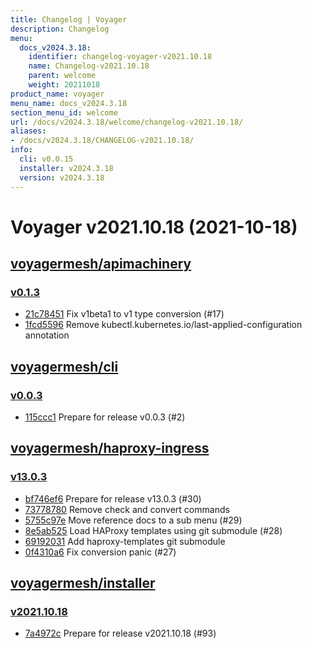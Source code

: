 ```yaml
---
title: Changelog | Voyager
description: Changelog
menu:
  docs_v2024.3.18:
    identifier: changelog-voyager-v2021.10.18
    name: Changelog-v2021.10.18
    parent: welcome
    weight: 20211018
product_name: voyager
menu_name: docs_v2024.3.18
section_menu_id: welcome
url: /docs/v2024.3.18/welcome/changelog-v2021.10.18/
aliases:
- /docs/v2024.3.18/CHANGELOG-v2021.10.18/
info:
  cli: v0.0.15
  installer: v2024.3.18
  version: v2024.3.18
---
```


# Voyager v2021.10.18 (2021-10-18)


## [voyagermesh/apimachinery](https://github.com/voyagermesh/apimachinery)

### [v0.1.3](https://github.com/voyagermesh/apimachinery/releases/tag/v0.1.3)

- [21c78451](https://github.com/voyagermesh/apimachinery/commit/21c78451) Fix v1beta1 to v1 type conversion (#17)
- [1fcd5596](https://github.com/voyagermesh/apimachinery/commit/1fcd5596) Remove kubectl.kubernetes.io/last-applied-configuration annotation



## [voyagermesh/cli](https://github.com/voyagermesh/cli)

### [v0.0.3](https://github.com/voyagermesh/cli/releases/tag/v0.0.3)

- [115ccc1](https://github.com/voyagermesh/cli/commit/115ccc1) Prepare for release v0.0.3 (#2)



## [voyagermesh/haproxy-ingress](https://github.com/voyagermesh/haproxy-ingress)

### [v13.0.3](https://github.com/voyagermesh/haproxy-ingress/releases/tag/v13.0.3)

- [bf746ef6](https://github.com/voyagermesh/haproxy-ingress/commit/bf746ef6) Prepare for release v13.0.3 (#30)
- [73778780](https://github.com/voyagermesh/haproxy-ingress/commit/73778780) Remove check and convert commands
- [5755c97e](https://github.com/voyagermesh/haproxy-ingress/commit/5755c97e) Move reference docs to a sub menu (#29)
- [8e5ab525](https://github.com/voyagermesh/haproxy-ingress/commit/8e5ab525) Load HAProxy templates using git submodule (#28)
- [69192031](https://github.com/voyagermesh/haproxy-ingress/commit/69192031) Add haproxy-templates git submodule
- [0f4310a6](https://github.com/voyagermesh/haproxy-ingress/commit/0f4310a6) Fix conversion panic (#27)



## [voyagermesh/installer](https://github.com/voyagermesh/installer)

### [v2021.10.18](https://github.com/voyagermesh/installer/releases/tag/v2021.10.18)

- [7a4972c](https://github.com/voyagermesh/installer/commit/7a4972c) Prepare for release v2021.10.18 (#93)




